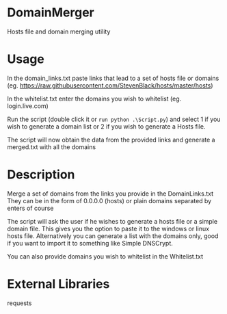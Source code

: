 # DomainMerger
Hosts file and domain merging utility

# Usage

In the domain_links.txt paste links that lead to a set of hosts file or domains (eg. https://raw.githubusercontent.com/StevenBlack/hosts/master/hosts)

In the whitelist.txt enter the domains you wish to whitelist (eg. login.live.com)

Run the script (double click it or `run python .\Script.py`) and select 1 if you wish to generate a domain list or 2 if you wish to generate a Hosts file.

The script will now obtain the data from the provided links and generate a merged.txt with all the domains

# Description
Merge a set of domains from the links you provide in the DomainLinks.txt
They can be in the form of 0.0.0.0 (hosts) or plain domains separated by enters of course

The script will ask the user if he wishes to generate a hosts file or a simple domain file.
This gives you the option to paste it to the windows or linux hosts file.
Alternatively you can generate a list with the domains only, good if you want to import it to something like Simple DNSCrypt.

You can also provide domains you wish to whitelist in the Whitelist.txt




# External Libraries
requests
